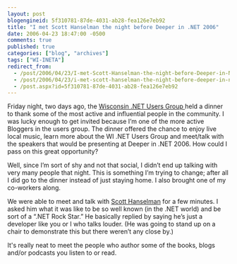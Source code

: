 ```yaml
---
layout: post
blogengineid: 5f310781-87de-4031-ab28-fea126e7eb92
title: "I met Scott Hanselman the night before Deeper in .NET 2006"
date: 2006-04-23 18:47:00 -0500
comments: true
published: true
categories: ["blog", "archives"]
tags: ["WI-INETA"]
redirect_from: 
  - /post/2006/04/23/I-met-Scott-Hanselman-the-night-before-Deeper-in-NET-2006
  - /post/2006/04/23/i-met-scott-hanselman-the-night-before-deeper-in-net-2006
  - /post.aspx?id=5f310781-87de-4031-ab28-fea126e7eb92
---
```

<!-- more -->
<p>Friday night, two days ago, the <a href="http://wi-ineta.org">Wisconsin .NET Users Group </a>held a dinner to thank some of the most active and influential people in the community. I was lucky enough to get invited because I&rsquo;m one of the more active Bloggers in the users group. The dinner offered the chance to enjoy live local music, learn more about the WI .NET Users Group and meet/talk with the speakers that would be presenting at Deeper in .NET 2006. How could I pass on this great opportunity?</p>
<p>Well, since I&rsquo;m sort of shy and not that social, I didn&rsquo;t end up talking with very many people that night. This is something I&rsquo;m trying to change; after all I did go to the dinner instead of just staying home. I also brought one of my co-workers along.</p>
<p>We were able to meet and talk with <a href="http://computerzen.com">Scott Hanselman</a> for a few minutes. I asked him what it was like to be so well known (in the .NET world) and be sort of a &ldquo;.NET Rock Star.&rdquo; He basically replied by saying he&rsquo;s just a developer like you or I who talks louder. (He was going to stand up on a chair to demonstrate this but there weren&rsquo;t any close by.)</p>
<p>It's really neat to meet the people who author some of the books, blogs and/or podcasts you listen to or read.</p>
